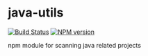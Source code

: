 # java-utils
[![Build Status](https://travis-ci.org/singletoncoding/java-utils.svg?branch=master)](https://travis-ci.org/singletoncoding/java-utils)
[![NPM version](http://img.shields.io/npm/v/java-utils.svg)](https://www.npmjs.org/package/java-utils)

npm module for scanning java related projects

